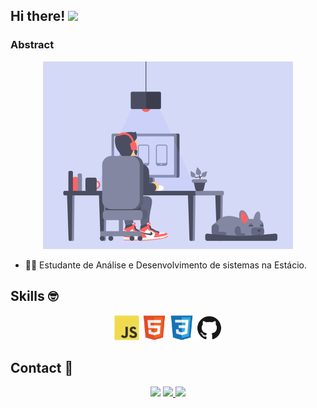 ## Hi there! <img src="https://raw.githubusercontent.com/iampavangandhi/iampavangandhi/master/gifs/Hi.gif" width="30px"></h2>

### Abstract
<p align="center">
     <img width="400" src="gifgit.gif">
</p>

- 👨‍💻 Estudante de Análise e Desenvolvimento de sistemas na Estácio.

## Skills :nerd_face:
<p align="center">
    <img height="40" src="https://raw.githubusercontent.com/devicons/devicon/master/icons/javascript/javascript-original.svg">
    <img height="40" src="https://raw.githubusercontent.com/devicons/devicon/master/icons/html5/html5-original.svg">
    <img height="40" src="https://raw.githubusercontent.com/devicons/devicon/master/icons/css3/css3-original.svg">
    <img height="40" src="https://raw.githubusercontent.com/devicons/devicon/master/icons/github/github-original.svg">

   
</p>

## Contact :iphone:

<p align="center"
    <a href="mailto:matheus-hoy@hotmail.com">
        <img src="https://img.shields.io/badge/gmail-D14836?&style=for-the-badge&logo=gmail&logoColor=white&link=mailto:mateusaraujo996@gmail.com">
    </a>
    <a href="https://www.linkedin.com/in/matheus-hoy/">
        <img src="https://img.shields.io/badge/linkedin-%230077B5.svg?&style=for-the-badge&logo=linkedin&logoColor=white&link=mailto:https://www.linkedin.com/in/mateusaraujobarros/">
    </a>
    <a href="https://www.instagram.com/matheushoy/">
        <img height="40" src="https://i2.wp.com/multarte.com.br/wp-content/uploads/2019/03/logo-instagram-png-fundo-transparente3.png?fit=3500%2C3393&ssl=1">

</p>

